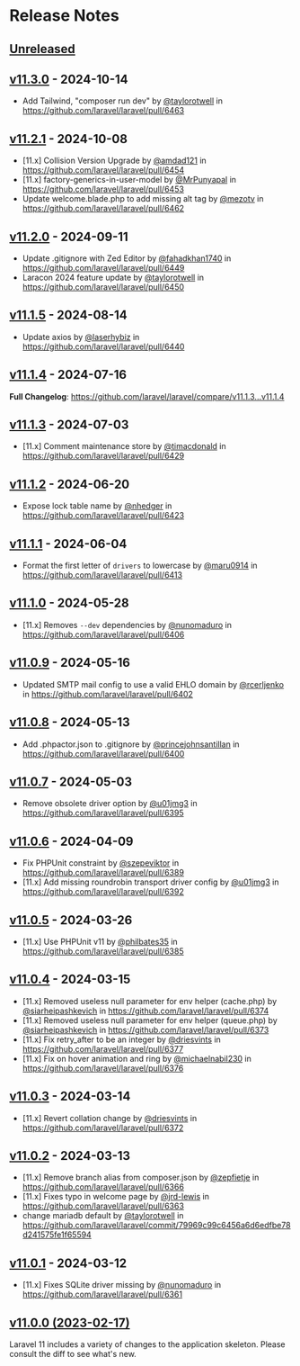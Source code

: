 # Release Notes

## [Unreleased](https://github.com/laravel/laravel/compare/v11.3.0...11.x)

## [v11.3.0](https://github.com/laravel/laravel/compare/v11.2.1...v11.3.0) - 2024-10-14

* Add Tailwind, "composer run dev" by [@taylorotwell](https://github.com/taylorotwell) in https://github.com/laravel/laravel/pull/6463

## [v11.2.1](https://github.com/laravel/laravel/compare/v11.2.0...v11.2.1) - 2024-10-08

* [11.x] Collision Version Upgrade by [@amdad121](https://github.com/amdad121) in https://github.com/laravel/laravel/pull/6454
* [11.x] factory-generics-in-user-model by [@MrPunyapal](https://github.com/MrPunyapal) in https://github.com/laravel/laravel/pull/6453
* Update welcome.blade.php to add missing alt tag by [@mezotv](https://github.com/mezotv) in https://github.com/laravel/laravel/pull/6462

## [v11.2.0](https://github.com/laravel/laravel/compare/v11.1.5...v11.2.0) - 2024-09-11

* Update .gitignore with Zed Editor by [@fahadkhan1740](https://github.com/fahadkhan1740) in https://github.com/laravel/laravel/pull/6449
* Laracon 2024 feature update by [@taylorotwell](https://github.com/taylorotwell) in https://github.com/laravel/laravel/pull/6450

## [v11.1.5](https://github.com/laravel/laravel/compare/v11.1.4...v11.1.5) - 2024-08-14

* Update axios by [@laserhybiz](https://github.com/laserhybiz) in https://github.com/laravel/laravel/pull/6440

## [v11.1.4](https://github.com/laravel/laravel/compare/v11.1.3...v11.1.4) - 2024-07-16

**Full Changelog**: https://github.com/laravel/laravel/compare/v11.1.3...v11.1.4

## [v11.1.3](https://github.com/laravel/laravel/compare/v11.1.2...v11.1.3) - 2024-07-03

* [11.x] Comment maintenance store by [@timacdonald](https://github.com/timacdonald) in https://github.com/laravel/laravel/pull/6429

## [v11.1.2](https://github.com/laravel/laravel/compare/v11.1.1...v11.1.2) - 2024-06-20

* Expose lock table name by [@nhedger](https://github.com/nhedger) in https://github.com/laravel/laravel/pull/6423

## [v11.1.1](https://github.com/laravel/laravel/compare/v11.1.0...v11.1.1) - 2024-06-04

* Format the first letter of `drivers`  to lowercase by [@maru0914](https://github.com/maru0914) in https://github.com/laravel/laravel/pull/6413

## [v11.1.0](https://github.com/laravel/laravel/compare/v11.0.9...v11.1.0) - 2024-05-28

* [11.x] Removes `--dev` dependencies by [@nunomaduro](https://github.com/nunomaduro) in https://github.com/laravel/laravel/pull/6406

## [v11.0.9](https://github.com/laravel/laravel/compare/v11.0.8...v11.0.9) - 2024-05-16

* Updated SMTP mail config to use a valid EHLO domain by [@rcerljenko](https://github.com/rcerljenko) in https://github.com/laravel/laravel/pull/6402

## [v11.0.8](https://github.com/laravel/laravel/compare/v11.0.7...v11.0.8) - 2024-05-13

* Add .phpactor.json to .gitignore by [@princejohnsantillan](https://github.com/princejohnsantillan) in https://github.com/laravel/laravel/pull/6400

## [v11.0.7](https://github.com/laravel/laravel/compare/v11.0.6...v11.0.7) - 2024-05-03

* Remove obsolete driver option by [@u01jmg3](https://github.com/u01jmg3) in https://github.com/laravel/laravel/pull/6395

## [v11.0.6](https://github.com/laravel/laravel/compare/v11.0.5...v11.0.6) - 2024-04-09

* Fix PHPUnit constraint by [@szepeviktor](https://github.com/szepeviktor) in https://github.com/laravel/laravel/pull/6389
* [11.x] Add missing roundrobin transport driver config by [@u01jmg3](https://github.com/u01jmg3) in https://github.com/laravel/laravel/pull/6392

## [v11.0.5](https://github.com/laravel/laravel/compare/v11.0.4...v11.0.5) - 2024-03-26

* [11.x] Use PHPUnit v11 by [@philbates35](https://github.com/philbates35) in https://github.com/laravel/laravel/pull/6385

## [v11.0.4](https://github.com/laravel/laravel/compare/v11.0.3...v11.0.4) - 2024-03-15

* [11.x] Removed useless null parameter for env helper (cache.php) by [@siarheipashkevich](https://github.com/siarheipashkevich) in https://github.com/laravel/laravel/pull/6374
* [11.x] Removed useless null parameter for env helper (queue.php) by [@siarheipashkevich](https://github.com/siarheipashkevich) in https://github.com/laravel/laravel/pull/6373
* [11.x] Fix retry_after to be an integer by [@driesvints](https://github.com/driesvints) in https://github.com/laravel/laravel/pull/6377
* [11.x] Fix on hover animation and ring by [@michaelnabil230](https://github.com/michaelnabil230) in https://github.com/laravel/laravel/pull/6376

## [v11.0.3](https://github.com/laravel/laravel/compare/v11.0.2...v11.0.3) - 2024-03-14

* [11.x] Revert collation change by [@driesvints](https://github.com/driesvints) in https://github.com/laravel/laravel/pull/6372

## [v11.0.2](https://github.com/laravel/laravel/compare/v11.0.1...v11.0.2) - 2024-03-13

* [11.x] Remove branch alias from composer.json by [@zepfietje](https://github.com/zepfietje) in https://github.com/laravel/laravel/pull/6366
* [11.x] Fixes typo in welcome page by [@jrd-lewis](https://github.com/jrd-lewis) in https://github.com/laravel/laravel/pull/6363
* change mariadb default by [@taylorotwell](https://github.com/taylorotwell) in https://github.com/laravel/laravel/commit/79969c99c6456a6d6edfbe78d241575fe1f65594

## [v11.0.1](https://github.com/laravel/laravel/compare/v11.0.0...v11.0.1) - 2024-03-12

* [11.x] Fixes SQLite driver missing by [@nunomaduro](https://github.com/nunomaduro) in https://github.com/laravel/laravel/pull/6361

## [v11.0.0 (2023-02-17)](https://github.com/laravel/laravel/compare/v10.3.2...v11.0.0)

Laravel 11 includes a variety of changes to the application skeleton. Please consult the diff to see what's new.